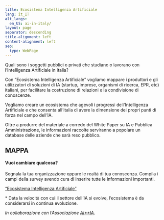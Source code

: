 ```yaml
---
title: Ecosistema Intelligenza Artificiale
lang: it_IT
alt_langs:
  en_US: ai-in-italy/
layout: page
separator: descending
title-alignment: left
content-alignment: left
seo:
  type: WebPage
---
```

Quali sono i soggetti pubblici o privati che studiano o lavorano con l’Intelligenza Artificiale in Italia?

Con “Ecosistema Intelligenza Artificiale” vogliamo mappare i produttori e gli utilizzatori di soluzioni di IA (startup, imprese, organismi di ricerca, EPR, etc) italiani, per facilitare la costruzione di relazioni e la condivisione di conoscenze.

Vogliamo creare un ecosistema che agevoli i progressi dell'Intelligenza Artificiale e che consenta all’Italia di avere la dimensione dei propri punti di forza nel campo dell’IA.

Oltre a produrre del materiale a corredo del White Paper su IA e Pubblica Amministrazione, le informazioni raccolte serviranno a popolare un database delle aziende che sarà reso pubblico.

## MAPPA

#### Vuoi cambiare qualcosa?

Segnala la tua organizzazione oppure le realtà di tua conoscenza. Compila i campi della survey avendo cura di inserire tutte le informazioni importanti.

[“Ecosistema Intelligenza Artificiale”](https://docs.google.com/forms/d/e/1FAIpQLSe5CeEfvCPvlx6dOg36vEp5cF2D7nNb0JagA_tQ4PZwUQknGQ/viewform)

\* Data la velocità con cui il settore dell’IA si evolve, l’ecosistema è da considerarsi in continua evoluzione.

*In collaborazione con l’Associazione* [_AI**IA_](http://www.aixia.it/avvisi-dellassociazione/italianaiecosystembyregion).

